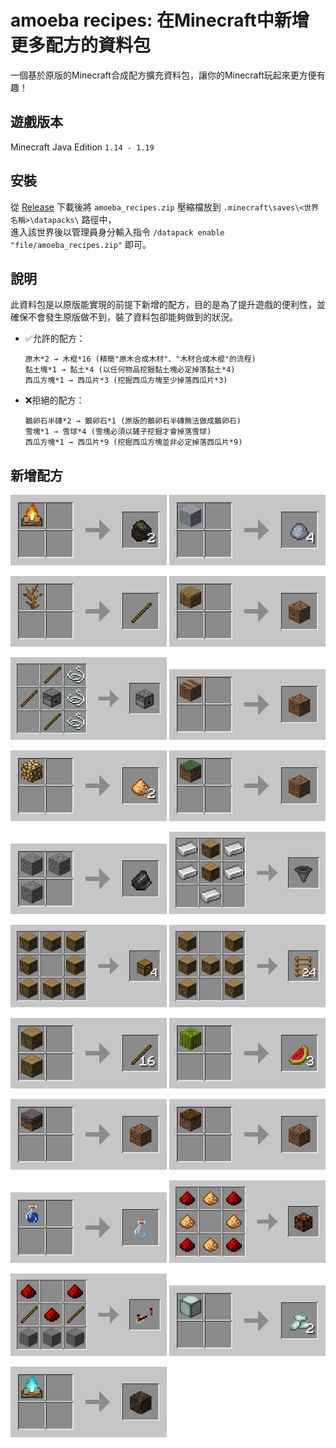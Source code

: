 # amoeba recipes: 在Minecraft中新增更多配方的資料包

一個基於原版的Minecraft合成配方擴充資料包，讓你的Minecraft玩起來更方便有趣！

## 遊戲版本

Minecraft Java Edition `1.14 - 1.19`

## 安裝

從 [Release](./releases) 下載後將 `amoeba_recipes.zip` 壓縮檔放到 `.minecraft\saves\<世界名稱>\datapacks\` 路徑中，  
進入該世界後以管理員身分輸入指令 `/datapack enable "file/amoeba_recipes.zip"` 即可。

## 說明

此資料包是以原版能實現的前提下新增的配方，目的是為了提升遊戲的便利性，並確保不會發生原版做不到，裝了資料包卻能夠做到的狀況。

- ✅允許的配方：
  ```
  原木*2 → 木棍*16 (精簡"原木合成木材"、"木材合成木棍"的流程)
  黏土塊*1 → 黏土*4 (以任何物品挖掘黏土塊必定掉落黏土*4)
  西瓜方塊*1 → 西瓜片*3 (挖掘西瓜方塊至少掉落西瓜片*3)
  ```
- ❌拒絕的配方：
  ```
  鵝卵石半磚*2 → 鵝卵石*1 (原版的鵝卵石半磚無法做成鵝卵石)
  雪塊*1 → 雪球*4 (雪塊必須以鏟子挖掘才會掉落雪球)
  西瓜方塊*1 → 西瓜片*9 (挖掘西瓜方塊並非必定掉落西瓜片*9)
  ```

## 新增配方

![](./img/campfire_to_charcoal.png) ![](./img/clay_to_clay_ball.png)

![](./img/dead_bush_to_stick.png) ![](./img/dirt_path_to_dirt.png)

![](./img/dispenser.png) ![](./img/farmland_to_dirt.png)

![](./img/glowstone_to_glowstone_dust.png) ![](./img/grass_block_to_dirt.png)

![](./img/gravels_to_flint.png) ![](./img/hopper.png)

![](./img/logs_to_chests.png) ![](./img/logs_to_ladders.png)

![](./img/logs_to_sticks.png) ![](./img/melon_to_melon_slice.png)

![](./img/mycelium_to_dirt.png) ![](./img/podzol_to_dirt.png)

![](./img/potion_to_glass_bottle.png) ![](./img/redstone_lamp.png)

![](./img/repeater.png) ![](./img/sea_lantern_to_prismarine_crystals.png)

![](./img/soul_campfire_to_soul_soil.png)

<style>
  img {
    width: 250px
  }
</style>